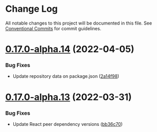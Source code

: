# Change Log

All notable changes to this project will be documented in this file.
See [Conventional Commits](https://conventionalcommits.org) for commit guidelines.

# [0.17.0-alpha.14](https://github.com/ariakit/ariakit/compare/ariakit-utils@0.17.0-alpha.13...ariakit-utils@0.17.0-alpha.14) (2022-04-05)


### Bug Fixes

* Update repository data on package.json ([2a14f98](https://github.com/ariakit/ariakit/commit/2a14f98bf19d713dd145d4dfa2e5775f5469ce9c))





# [0.17.0-alpha.13](https://github.com/ariakit/ariakit/compare/ariakit-utils@0.17.0-alpha.12...ariakit-utils@0.17.0-alpha.13) (2022-03-31)


### Bug Fixes

* Update React peer dependency versions ([bb36c70](https://github.com/ariakit/ariakit/commit/bb36c709b4ec0444941f7b7ac60e311b55ccbe9d))

